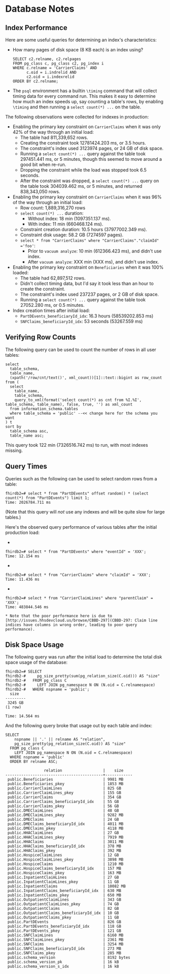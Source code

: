 Database Notes
==============

## Index Performance

Here are some useful queries for determining an index's characteristics:

* How many pages of disk space (8 KB each) is an index using?
    
    ```
    SELECT c2.relname, c2.relpages
    FROM pg_class c, pg_class c2, pg_index i
    WHERE c.relname = 'CarrierClaims' AND
          c.oid = i.indrelid AND
          c2.oid = i.indexrelid
    ORDER BY c2.relname;
    ```
    
* The `psql` environment has a builtin `\timing` command that will collect timing data for every command run. This makes it easy to determine how much an index speeds up, say counting a table's rows, by enabling `\timing` and then running a `select count(*) ...` on the table.

The following observations were collected for indexes in production:

* Enabling the primary key constraint on `CarrierClaims` when it was only 42% of the way through an initial load:
    * The table had 811,339,652 rows.
    * Creating the constraint took 12781424.203 ms, or 3.5 hours.
    * The constraint's index used 3123974 pages, or 24 GB of disk space.
    * Running a `select count(*) ...` query against the table took 297451.441 ms, or 5 minutes, though this seemed to move around a good bit when re-run.
    * Dropping the constraint while the load was stopped took 6.5 seconds.
    * After the constraint was dropped, a `select count(*) ...` query on the table took 304039.462 ms, or 5 minutes, and returned 838,343,050 rows.
* Enabling the primary key constraint on `CarrierClaims` when it was 96% of the way through an initial load:
    * Row count: 1,889,316,270 rows
    * `select count(*) ...` duration:
        * Without index: 18 min (1097351.137 ms).
        * With index: 11 min (660468.124 ms).
    * Constraint creation duration: 10.5 hours (37977002.349 ms).
    * Constraint disk usage: 58.2 GB (7274597 pages).
    * `select * from "CarrierClaims" where "CarrierClaims"."claimId" ='foo'`:
        * Prior to `vacuum analyze`: 10 min (612366.423 ms), and didn't use index.
        * After `vacuum analyze`: XXX min (XXX ms), and didn't use index.
* Enabling the primary key constraint on `Beneficiaries` when it was 100% loaded:
    * The table had 62,897,512 rows.
    * Didn't collect timing data, but I'd say it took less than an hour to create the constraint.
    * The constraint's index used 237237 pages, or 2 GB of disk space.
    * Running a `select count(*) ...` query against the table took 27052.280 ms, or 0.5 minutes.
* Index creation times after initial load:
    * `PartDEvents_beneficiaryId_idx`: 16.3 hours (58539202.853 ms)
    * `SNFClaims_beneficiaryId_idx`: 53 seconds (53267.559 ms)

## Verifying Row Counts

The following query can be used to count the number of rows in all user tables:

```
select
  table_schema, 
  table_name, 
  (xpath('/row/cnt/text()', xml_count))[1]::text::bigint as row_count
from (
  select
    table_name,
    table_schema, 
    query_to_xml(format('select count(*) as cnt from %I.%I', table_schema, table_name), false, true, '') as xml_count
  from information_schema.tables
  where table_schema = 'public' --<< change here for the schema you want
) t
sort by
  table_schema asc,
  table_name asc;
```

This query took 122 min (7326516.742 ms) to run, with most indexes missing.

## Query Times

Queries such as the following can be used to select random rows from a table:

    fhirdb2=# select * from "PartDEvents" offset random() * (select count(*) from "PartDEvents") limit 1;
    Time: 2026784.711 ms

(Note that this query will _not_ use any indexes and will be quite slow for large tables.)

Here's the observed query performance of various tables after the initial production load:

* 
    
    fhirdb2=# select * from "PartDEvents" where "eventId" = 'XXX';
    Time: 12.154 ms
    
* 
     
    fhirdb2=# select * from "CarrierClaims" where "claimId" = 'XXX';
    Time: 11.436 ms
    
* 
    
    fhirdb2=# select * from "CarrierClaimLines" where "parentClaim" = 'XXX';
    Time: 483844.546 ms
    
    * Note that the poor performance here is due to [http://issues.hhsdevcloud.us/browse/CBBD-297](CBBD-297: Claim line indices have columns in wrong order, leading to poor query performance).

## Disk Space Usage

The following query was run after the initial load to determine the total disk space usage of the database:

```
fhirdb2=# SELECT
fhirdb2-#     pg_size_pretty(sum(pg_relation_size(C.oid))) AS "size"
fhirdb2-#   FROM pg_class C
fhirdb2-#     LEFT JOIN pg_namespace N ON (N.oid = C.relnamespace)
fhirdb2-#   WHERE nspname = 'public';
  size   
---------
 3245 GB
(1 row)

Time: 14.564 ms
```

And the following query broke that usage out by each table and index:

```
SELECT
    nspname || '.' || relname AS "relation",
    pg_size_pretty(pg_relation_size(C.oid)) AS "size"
  FROM pg_class C
    LEFT JOIN pg_namespace N ON (N.oid = C.relnamespace)
  WHERE nspname = 'public'
  ORDER BY relname ASC;

                 relation                  |    size    
-------------------------------------------+------------
 public.Beneficiaries                      | 9981 MB
 public.Beneficiaries_pkey                 | 1853 MB
 public.CarrierClaimLines                  | 825 GB
 public.CarrierClaimLines_pkey             | 155 GB
 public.CarrierClaims                      | 354 GB
 public.CarrierClaims_beneficiaryId_idx    | 55 GB
 public.CarrierClaims_pkey                 | 56 GB
 public.DMEClaimLines                      | 48 GB
 public.DMEClaimLines_pkey                 | 9282 MB
 public.DMEClaims                          | 24 GB
 public.DMEClaims_beneficiaryId_idx        | 4011 MB
 public.DMEClaims_pkey                     | 4118 MB
 public.HHAClaimLines                      | 27 GB
 public.HHAClaimLines_pkey                 | 7919 MB
 public.HHAClaims                          | 3011 MB
 public.HHAClaims_beneficiaryId_idx        | 378 MB
 public.HHAClaims_pkey                     | 392 MB
 public.HospiceClaimLines                  | 12 GB
 public.HospiceClaimLines_pkey             | 3898 MB
 public.HospiceClaims                      | 1210 MB
 public.HospiceClaims_beneficiaryId_idx    | 157 MB
 public.HospiceClaims_pkey                 | 163 MB
 public.InpatientClaimLines                | 27 GB
 public.InpatientClaimLines_pkey           | 11 GB
 public.InpatientClaims                    | 10082 MB
 public.InpatientClaims_beneficiaryId_idx  | 630 MB
 public.InpatientClaims_pkey               | 650 MB
 public.OutpatientClaimLines               | 343 GB
 public.OutpatientClaimLines_pkey          | 74 GB
 public.OutpatientClaims                   | 82 GB
 public.OutpatientClaims_beneficiaryId_idx | 10 GB
 public.OutpatientClaims_pkey              | 11 GB
 public.PartDEvents                        | 826 GB
 public.PartDEvents_beneficiaryId_idx      | 118 GB
 public.PartDEvents_pkey                   | 121 GB
 public.SNFClaimLines                      | 6160 MB
 public.SNFClaimLines_pkey                 | 2361 MB
 public.SNFClaims                          | 3254 MB
 public.SNFClaims_beneficiaryId_idx        | 273 MB
 public.SNFClaims_pkey                     | 285 MB
 public.schema_version                     | 8192 bytes
 public.schema_version_pk                  | 16 kB
 public.schema_version_s_idx               | 16 kB
```
